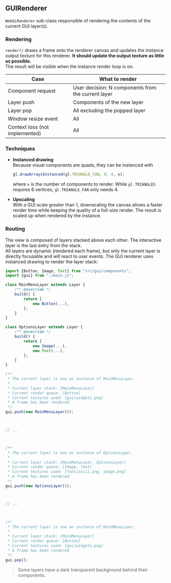 ## GUIRenderer

`WebGLRenderer` sub-class responsible of rendering the contents of the current GUI layer(s).

### Rendering

`render()` draws a frame onto the renderer canvas and updates the instance output texture for this renderer. **It should update the output texture as little as possible.**  
The result will be visible when the instance render loop is on.

| Case | What to render |
| --- | --- |
| Component request | User decision: N components from the current layer |
| Layer push | Components of the new layer |
| Layer pop | All excluding the popped layer |
| Window resize event | All |
| Context loss (not implemented) | All |

### Techniques

- **Instanced drawing**  
Because visual components are quads, they can be instanced with

	```js
	gl.drawArraysInstanced(gl.TRIANGLE_FAN, 0, 4, x);
	```
	where `x` is the number of components to render. While `gl.TRIANGLES` requires 6 vertices, `gl.TRIANGLE_FAN` only needs 4.
- **Upscaling**  
With a GUI scale greater than 1, downscaling the canvas allows a faster render time while keeping the quality of a full-size render. The result is scaled up when rendered by the instance.

### Routing

The view is composed of layers stacked above each other. The interactive layer is the last entry from the stack.  
All layers are dynamic (rendered each frame), but only the current layer is directly focusable and will react to user events. The GUI renderer uses instanced drawing to render the layer stack:

```js
import {Button, Image, Text} from "src/gui/components";
import {gui} from "./main.js";

class MainMenuLayer extends Layer {
	/** @override */
	build() {
		return [
			new Button(...),
		];
	}
}

class OptionsLayer extends Layer {
	/** @override */
	build() {
		return [
			new Image(...),
			new Text(...),
		];
	}
}

/**
 * The current layer is now an instance of MainMenuLayer.
 * 
 * Current layer stack: [MainMenuLayer]
 * Current render queue: [Button]
 * Current textures used: [gui/widgets.png]
 * A frame has been rendered
 */
gui.push(new MainMenuLayer());



// ...



/**
 * The current layer is now an instance of OptionsLayer.
 * 
 * Current layer stack: [MainMenuLayer, OptionsLayer]
 * Current render queue: [Image, Text]
 * Current textures used: [font/ascii.png, image.png]
 * A frame has been rendered
 */
gui.push(new OptionsLayer());



// ...



/**
 * The current layer is now an instance of MainMenuLayer.
 * 
 * Current layer stack: [MainMenuLayer]
 * Current render queue: [Button]
 * Current textures used: [gui/widgets.png]
 * A frame has been rendered
 */
gui.pop();
```

> Some layers have a dark transparent background behind their components.
